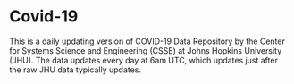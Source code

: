 # Covid-19
This is a daily updating version of COVID-19 Data Repository by the Center for Systems Science and Engineering (CSSE) at Johns Hopkins University (JHU). The data updates every day at 6am UTC, which updates just after the raw JHU data typically updates.
